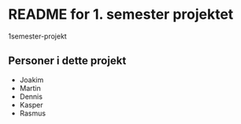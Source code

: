 # README for 1. semester projektet
1semester-projekt

## Personer i dette projekt
- Joakim
- Martin
- Dennis
- Kasper
- Rasmus
